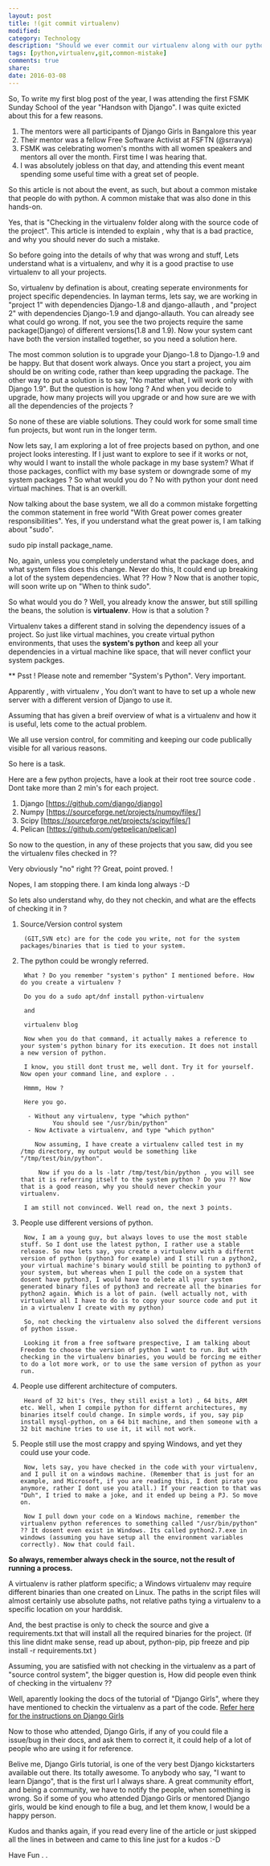 ```yaml
---
layout: post
title: !(git commit virtualenv)
modified:
category: Technology
description: "Should we ever commit our virtualenv along with our python code ? Well NO ! But whynot ?"
tags: [python,virtualenv,git,common-mistake]
comments: true
share:
date: 2016-03-08
---
```


So, To write my first blog post of the year, I was attending the first FSMK Sunday School of the year "Handson with Django". I was quite exicted about this for a few reasons.

1. The mentors were all participants of Django Girls in Bangalore this year
2. Their mentor was a fellow Free Software Activist at FSFTN (@srravya)
3. FSMK was celebrating women's months with all women speakers and mentors all over the month. First time I was hearing that. 
4. I was absolutely jobless on that day, and attending this event meant spending some useful time with a great set of people.

So this article is not about the event, as such, but about a common mistake that people do with python. A common mistake that was also done in this hands-on.

 Yes, that is "Checking in the virtualenv folder along with the source code of the project". This article is intended to explain , why that is a bad practice, and why you should never do such a mistake.


So before going into the details of why that was wrong and stuff, Lets understand what is a virtualenv, and why it is a good practise to use virtualenv to all your projects.


So, virtualenv by defination is about, creating seperate environments for project specific dependencies. In layman terms, lets say, we are working in "project 1" with dependencies Django-1.8 and django-allauth , and "project 2" with dependencies Django-1.9 and django-allauth. You can already see what could go wrong. If not, you see the two projects require the same package(Django) of different versions(1.8 and 1.9). Now your system cant have both the version installed together, so you need a solution here.


The most common solution is to upgrade your Django-1.8 to Django-1.9 and be happy. But that dosent work always. Once you start a project, you aim should be on writing code, rather than keep upgrading the package. The other way to put a solution is to say, "No matter what, I will work only with Django 1.9". But the question is how long ? And when you decide to upgrade, how many projects will you upgrade or and how sure are we with all the dependencies of the projects ?

So none of these are viable solutions. They could work for some small time fun projects, but wont run in the longer term.

Now lets say, I am exploring a lot of free projects based on python, and one project looks interesting. If I just want to explore to see if it works or not, why would I want to install the whole package in my base system? What if those packages, conflict with my base system or downgrade some of my system packages ? So what would you do ? No with python your dont need virtual machines. That is an overkill.

Now talking about the base system, we all do a common mistake forgetting the common statement in free world "With Great power comes greater responsibilities". Yes, if you understand what the great power is, I am talking about "sudo".

sudo pip install package_name.

No, again, unless you completely understand what the package does, and what system files does this change. Never do this, It could end up breaking a lot of the system dependencies. What ?? How ? Now that is another topic, will soon write up on "When to think sudo".

So what would you do ? Well, you already know the answer, but still spilling the beans, the solution is **virtualenv**. How is that a solution ?

Virtualenv takes a different stand in solving the dependency issues of a project. So just like virtual machines, you create virtual python environments, that uses the **system's python** and keep all your dependencies in a virtual machine like space, that will never conflict your system packges. 

** Psst ! Please note and remember "System's Python". Very important.

Apparently , with virtualenv , You don’t want to have to set up a whole new server with a different version of Django to use it.

Assuming that has given a breif overview of what is a virtualenv and how it is useful, lets come to the actual problem.

We all use version control, for commiting and keeping our code publically visible for all various reasons.

So here is a task. 

Here are a few python projects, have a look at their root tree source code . Dont take more than 2 min's for each project. 

1. Django [https://github.com/django/django]
2. Numpy [https://sourceforge.net/projects/numpy/files/]
3. Scipy [https://sourceforge.net/projects/scipy/files/]
4. Pelican [https://github.com/getpelican/pelican]

So now to the question, in any of these projects that you saw, did you see the virtualenv files checked in ??

Very obviously "no" right ?? Great, point proved. !


Nopes, I am stopping there. I am kinda long always :-D

So lets also understand why, do they not checkin, and what are the effects of checking it in ?

1. Source/Version control system

        (GIT,SVN etc) are for the code you write, not for the system packages/binaries that is tied to your system.

2. The python could be wrongly referred.

        What ? Do you remember "system's python" I mentioned before. How do you create a virtualenv ? 

        Do you do a sudo apt/dnf install python-virtualenv

        and 

        virtualenv blog

        Now when you do that command, it actually makes a reference to your system's python binary for its execution. It does not install a new version of python.

        I know, you still dont trust me, well dont. Try it for yourself. Now open your command line, and explore . .

        Hmmm, How ?

        Here you go.

         - Without any virtualenv, type "which python"
                You should see "/usr/bin/python"
         - Now Activate a virtualenv, and type "which python"
           
           Now assuming, I have create a virtualenv called test in my   /tmp directory, my output would be something like "/tmp/test/bin/python".

            Now if you do a ls -latr /tmp/test/bin/python , you will see that it is referring itself to the system python ? Do you ?? Now that is a good reason, why you should never checkin your virtualenv. 
        
        I am still not convinced. Well read on, the next 3 points.


3. People use different versions of python.

        Now, I am a young guy, but always loves to use the most stable stuff. So I dont use the latest python, I rather use a stable release. So now lets say, you create a virtualenv with a differnt version of python (python3 for example) and I still run a python2, your virtual machine's binary would still be pointing to python3 of your system, but whereas when I pull the code on a system that dosent have python3, I would have to delete all your system generated binary files of python3 and recreate all the binaries for python2 again. Which is a lot of pain. (well actually not, with virtualenv all I have to do is to copy your source code and put it in a virtualenv I create with my python)

        So, not checking the virtualenv also solved the different versions of python issue. 

        Looking it from a free software prespective, I am talking about Freedom to choose the version of python I want to run. But with checking in the virtualenv binaries, you would be forcing me either to do a lot more work, or to use the same version of python as your run.

4. People use different architecture of computers.

        Heard of 32 bit's (Yes, they still exist a lot) , 64 bits, ARM etc. Well, when I compile python for differnt architectures, my binaries itself could change. In simple words, if you, say pip install mysql-python, on a 64 bit machine, and then someone with a 32 bit machine tries to use it, it will not work. 

5. People still use the most crappy and spying Windows, and yet they could use your code.

        Now, lets say, you have checked in the code with your virtualenv, and I pull it on a windows machine. (Remember that is just for an example, and Microsoft, if you are reading this, I dont pirate you anymore, rather I dont use you atall.) If your reaction to that was "Duh", I tried to make a joke, and it ended up being a PJ. So move on.

        Now I pull down your code on a Windows machine, remember the virtualenv python references to something called "/usr/bin/python" ?? It dosent even exist in Windows. Its called python2.7.exe in windows (assuming you have setup all the environment variables correctly). Now that could fail.


**So always, remember always check in the source, not the result of running a process.**

A virtualenv is rather platform specific; a Windows virtualenv may require different binaries than one created on Linux. The paths in the script files will almost certainly use absolute paths, not relative paths tying a virtualenv to a specific location on your harddisk.

And, the best practise is only to check the source and give a requirements.txt that will install all the required binaries for the project. (If this line didnt make sense, read up about, python-pip, pip freeze and pip install -r requirements.txt )

Assuming, you are satisfied with not checking in the virtualenv as a part of "source control system", the bigger question is, How did people even think of checking in the virtualenv ??

Well, aparently looking the docs of the tutorial of "Django Girls", where they have mentioned to checkin the virtualenv as a part of the code. [Refer here for the instructions on Django Girls](http://tutorial.djangogirls.org/en/deploy/index.html#starting-our-git-repository)

Now to those who attended, Django Girls, if any of you could file a issue/bug in their docs, and ask them to correct it, it could help of a lot of people who are using it for reference.

Belive me, Django Girls tutorial, is one of the very best Django kickstarters available out there. Its totally awesome. To anybody who say, "I want to learn Django", that is the first url I always share. A great community effort, and being a community, we have to notify the people, when something is wrong.  So if some of you who attended Django Girls or mentored Django girls, would be kind enough to file a bug, and let them know, I would be a happy person.

Kudos and thanks again, if you read every line of the article or just skipped all the lines in between and came to this line just for a kudos :-D

Have Fun . . 

